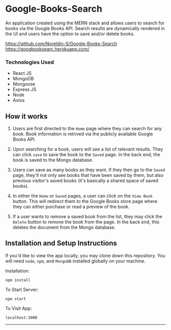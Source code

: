 # Google-Books-Search

An application created using the MERN stack and allows users to search for books via the Google Books API. Search results are dynamically rendered in the UI and users have the option to save and/or delete books.

https://github.com/Noreldin-S/Google-Books-Search
https://googbooksearc.herokuapp.com/

### Technologies Used
 - React JS
 - MongoDB
 - Mongoose
 - Express JS
 - Node
 - Axios

## How it works

1. Users are first directed to the `Home` page where they can search for any book. Book information is retrived via the publicly available Google Books API.

2. Upon searching for a book, users will see a list of relevant results. They can click `save` to save the book to the `Saved` page. In the back end, the book is saved to the Mongo database.

3. Users can save as many books as they want. If they then go to the `Saved` page, they'll not only see books that have been saved by them, but also previous visitor's saved books (it's basically a shared space of saved books).

4. In either the `Home` or `Saved` pages, a user can click on the `View Book` button. This will redirect them to the Google Books store page where they can either purchase or read a preview of the book.

5. If a user wants to remove a saved book from the list, they may click the `Delete` button to remove the book from the page. In the back end, this deletes the document from the Mongo database.

## Installation and Setup Instructions


If you'd like to view the app locally, you may clone down this repository. You will need `node`, `npm`, and `MongoDB` installed globally on your machine.  

Installation:

`npm install`  

To Start Server:

`npm start`  

To Visit App:

`localhost:3000`  

---
